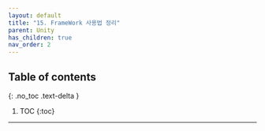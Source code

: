 ```yaml
---
layout: default
title: "15. FrameWork 사용법 정리"
parent: Unity
has_children: true
nav_order: 2
---
```


## Table of contents
{: .no_toc .text-delta }

1. TOC
{:toc}

---